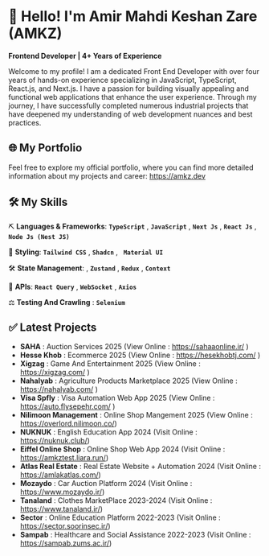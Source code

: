 


# 👋 Hello! I'm Amir Mahdi Keshan Zare (AMKZ)

**Frontend Developer | 4+ Years of Experience**

Welcome to my profile! I am a dedicated Front End Developer with over four years of hands-on experience specializing in JavaScript, TypeScript, React.js, and Next.js. I have a passion for building visually appealing and functional web applications that enhance the user experience. Through my journey, I have successfully completed numerous industrial projects that have deepened my understanding of web development nuances and best practices.

## :globe_with_meridians: My Portfolio

Feel free to explore my official portfolio, where you can find more detailed information about my projects and career: https://amkz.dev

## 🛠️ My Skills

 ⛏️ **Languages & Frameworks**:   **``TypeScript``** , **``JavaScript``** ,   **``Next Js``** ,  **``React Js``** ,  **``Node Js (Nest JS)``**

🎨 **Styling**: **``Tailwind CSS``** , **``Shadcn``** ,  **`` Material UI``**

🛠 **State Management**: , **``Zustand``** , **``Redux``** , **``Context``**

📡 **APIs**: **``React Query``** , **``WebSocket``**  , **``Axios``**

⚖️ **Testing And Crawling** : **``Selenium``**



## :white_check_mark: Latest Projects


* **SAHA** : Auction Services  2025 (View Online  : https://sahaaonline.ir/  )
* **Hesse Khob** : Ecommerce  2025 (View Online  : https://hesekhobtj.com/ )
* **Xigzag** : Game And Entertainment  2025 (View Online  : https://xigzag.com/ )
* **Nahalyab** : Agriculture Products Marketplace  2025 (View Online  : https://nahalyab.com/ )
* **Visa Spfly** : Visa Automation Web App  2025 (View Online  : https://auto.flysepehr.com/ )
* **Nilimoon Management** : Online Shop Mangement 2025 (View Online : https://overlord.nilimoon.co/)
* **NUKNUK** : English Education App 2024 (Visit Online : https://nuknuk.club/)
* **Eiffel Online Shop** : Online Shop Web App 2024 (Visit Online : https://amkztest.liara.run/)
* **Atlas Real Estate** : Real Estate Website + Automation 2024 (Visit Online : https://amlakatlas.com/)
* **Mozaydo** : Car Auction Platform 2024 (Visit Online : https://www.mozaydo.ir/)
* **Tanaland** : Clothes MarketPlace 2023-2024 (Visit Online : https://www.tanaland.ir/)
* **Sector** : Online Education Platform 2022-2023 (Visit Online : https://sector.soorinsec.ir/)
* **Sampab** : Healthcare and Social Assistance 2022-2023 (Visit Online : https://sampab.zums.ac.ir/)

 


